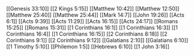 [[Genesis 33:10]]
[[2 Kings 5:15]]
[[Matthew 10:42]]
[[Matthew 12:50]]
[[Matthew 25:40]]
[[Matthew 25:44]]
[[Mark 14:7]]
[[John 19:26]]
[[Acts 6:1]]
[[Acts 9:39]]
[[Acts 11:29]]
[[Acts 16:15]]
[[Acts 24:17]]
[[Romans 15:25]]
[[Romans 15:31]]
[[1 Corinthians 16:1]]
[[1 Corinthians 16:3]]
[[1 Corinthians 16:4]]
[[1 Corinthians 16:15]]
[[2 Corinthians 8:18]]
[[2 Corinthians 9:1]]
[[2 Corinthians 9:12]]
[[Galatians 2:10]]
[[Galatians 6:10]]
[[1 Timothy 5:10]]
[[Philemon 1:5]]
[[Hebrews 6:10]]
[[1 John 3:16]]
